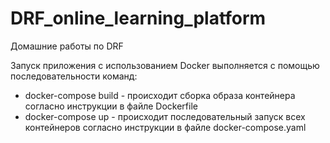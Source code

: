 # DRF_online_learning_platform
Домашние работы по DRF


Запуск приложения с использованием Docker выполняется с помощью последовательности команд:

- docker-compose build - происходит сборка образа контейнера согласно инструкции в файле Dockerfile
- docker-compose up - происходит последовательный запуск всех контейнеров согласно инструкции в файле docker-compose.yaml